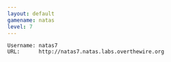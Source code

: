 ```yaml
---
layout: default
gamename: natas
level: 7
---
```

    Username: natas7
    URL:      http://natas7.natas.labs.overthewire.org

